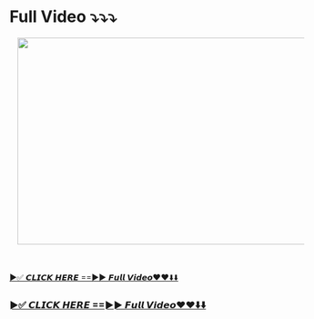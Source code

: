 # Full Video ⤵️⤵️⤵️

<p></p><div class="separator" style="clear: both; text-align: center;"><a href="https://leakedvidiohd.blogspot.com/" imageanchor="1" style="margin-left: 1em; margin-right: 1em;"><img border="0" data-original-height="1080" data-original-width="1900" height="363" src="https://blogger.googleusercontent.com/img/b/R29vZ2xl/AVvXsEgVeidLL6ymfeW-cKAP4y4CLmPVZ9PPh2ynVquPPgHpZTbQjONVjsanWU4Jrh3gUeng55ju37HNL8vWfPNNX6CRPi3opmk0wrHKnNdyjxh806IQvUR-SamulbuUwij13Ezc0nIaj8_EGBzGfzbRa36oJ-3-KOWDN0wha3JXiiJQoONnYQJjgA-kVOfRERFB/w640-h363/47f4f435c227df4d25da8238cb85c73cbf3739f9.jpeg" width="640" /></a></div><br />&nbsp;<p></p>

</h3><a href="https://leakedvidiohd.blogspot.com/">►✅ 𝘾𝙇𝙄𝘾𝙆 𝙃𝙀𝙍𝙀 ==►► 𝙁𝙪𝙡𝙡 𝙑𝙞𝙙𝙚𝙤❤️❤️⬇️⬇️​</a><h3

</h3><a href="https://leakedvidiohd.blogspot.com/">►✅ 𝘾𝙇𝙄𝘾𝙆 𝙃𝙀𝙍𝙀 ==►► 𝙁𝙪𝙡𝙡 𝙑𝙞𝙙𝙚𝙤❤️❤️⬇️⬇️​</a><h3
